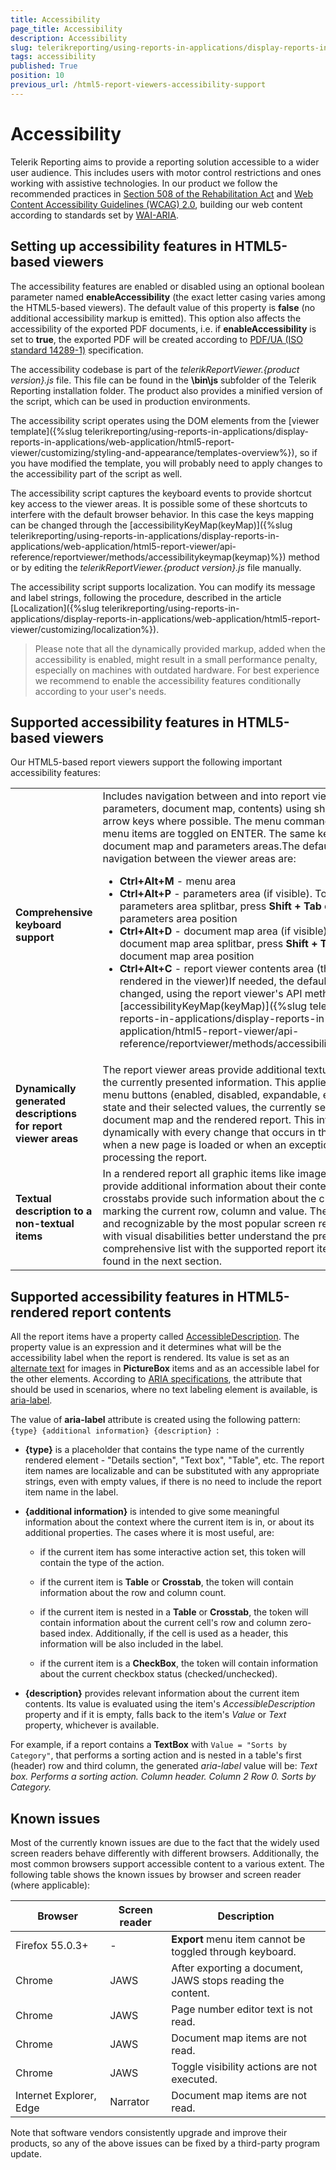 ```yaml
---
title: Accessibility
page_title: Accessibility 
description: Accessibility
slug: telerikreporting/using-reports-in-applications/display-reports-in-applications/web-application/accessibility
tags: accessibility
published: True
position: 10
previous_url: /html5-report-viewers-accessibility-support
---
```

<style>
table th:first-of-type {
    width: 30%;
}
</style>

# Accessibility

Telerik Reporting aims to provide a reporting solution accessible to a wider user audience. This includes users with motor control restrictions and ones working with assistive technologies. In our product we follow the recommended practices in [Section 508 of the Rehabilitation Act](http://www.section508.gov/) and [Web Content Accessibility Guidelines (WCAG) 2.0](https://www.w3.org/TR/WCAG20/), building our web content according to standards set by [WAI-ARIA](https://www.w3.org/TR/wai-aria-practices/). 

## Setting up accessibility features in HTML5-based viewers

The accessibility features are enabled or disabled using an optional boolean parameter named __enableAccessibility__ (the exact letter casing varies among the HTML5-based viewers). The default value of this property is __false__ (no additional accessibility markup is emitted). This option also affects the accessibility of the exported PDF documents, i.e. if __enableAccessibility__ is set to __true__, the exported PDF will be created according to [PDF/UA (ISO standard 14289-1)](https://en.wikipedia.org/wiki/PDF/UA) specification. 

The accessibility codebase is part of the *telerikReportViewer.{product version}.js* file. This file can be found in the __\bin\js__ subfolder of the Telerik Reporting installation folder. The product also provides a minified version of the script, which can be used in production environments. 

The accessibility script operates using the DOM elements from the [viewer template]({%slug telerikreporting/using-reports-in-applications/display-reports-in-applications/web-application/html5-report-viewer/customizing/styling-and-appearance/templates-overview%}), so if you have modified the template, you will probably need to apply changes to the accessibility part of the script as well. 

The accessibility script captures the keyboard events to provide shortcut key access to the viewer areas. It is possible some of these shortcuts to interfere with the default browser behavior. In this case the keys mapping can be changed through the [accessibilityKeyMap(keyMap)]({%slug telerikreporting/using-reports-in-applications/display-reports-in-applications/web-application/html5-report-viewer/api-reference/reportviewer/methods/accessibilitykeymap(keymap)%}) method or by editing the *telerikReportViewer.{product version}.js* file manually. 

The accessibility script supports localization. You can modify its message and label strings, following the procedure, described in the article [Localization]({%slug telerikreporting/using-reports-in-applications/display-reports-in-applications/web-application/html5-report-viewer/customizing/localization%}). 

> Please note that all the dynamically provided markup, added when the accessibility is enabled, might result in a small performance penalty, especially on machines with outdated hardware. For best experience we recommend to enable the accessibility features conditionally according to your user's needs. 


## Supported accessibility features in HTML5-based viewers

Our HTML5-based report viewers support the following important accessibility features: 

|   |   |
| ------ | ------ |
| __Comprehensive keyboard support__ |Includes navigation between and into report viewer areas (menu, parameters, document map, contents) using shortcut keys, TAB or arrow keys where possible. The menu commands and expandable menu items are toggled on ENTER. The same key mapping is applied to document map and parameters areas.The default shortcut keys for navigation between the viewer areas are:<ul><li>__Ctrl+Alt+M__ - menu area</li><li>__Ctrl+Alt+P__ - parameters area (if visible). To navigate to the parameters area splitbar, press __Shift + Tab__ or __Tab__ based on the parameters area position</li><li>__Ctrl+Alt+D__ - document map area (if visible). To navigate the document map area splitbar, press __Shift + Tab__ or __Tab__ based on the document map area position</li><li>__Ctrl+Alt+C__ - report viewer contents area (the report currently rendered in the viewer)If needed, the default key mapping can be changed, using the report viewer's API method [accessibilityKeyMap(keyMap)]({%slug telerikreporting/using-reports-in-applications/display-reports-in-applications/web-application/html5-report-viewer/api-reference/reportviewer/methods/accessibilitykeymap(keymap)%}).</li></ul>|
| __Dynamically generated descriptions for report viewer areas__ |The report viewer areas provide additional textual details that reflect the currently presented information. This applies to the state of the menu buttons (enabled, disabled, expandable, etc.), the parameters state and their selected values, the currently selected node from document map and the rendered report. This information refreshes dynamically with every change that occurs in the viewer - for example when a new page is loaded or when an exception is thrown while processing the report.|
| __Textual description to a non-textual items__ |In a rendered report all graphic items like images, maps and charts provide additional information about their contents. Tables and crosstabs provide such information about the currently focused cell, marking the current row, column and value. These details are visible and recognizable by the most popular screen readers to help users with visual disabilities better understand the presented report. A comprehensive list with the supported report items features can be found in the next section.|


## Supported accessibility features in HTML5-rendered report contents

All the report items have a property called [AccessibleDescription](/reporting/api/Telerik.Reporting.ReportItemBase#Telerik_Reporting_ReportItemBase_AccessibleDescription). The property value is an expression and it determines what will be the accessibility label when the report is rendered. Its value is set as an [alternate text](https://www.w3schools.com/tags/att_img_alt.asp) for images in __PictureBox__ items and as an accessible label for the other elements. According to [ARIA specifications](https://developer.mozilla.org/en-US/docs/Web/Accessibility/ARIA), the attribute that should be used in scenarios, where no text labeling element is available, is [aria-label](https://www.w3.org/TR/wai-aria/states_and_properties#aria-label). 

The value of __aria-label__ attribute is created using the following pattern: `{type} {additional information} {description} `: 

* __{type}__ is a placeholder that contains the type name of the currently rendered element - "Details section", "Text box", "Table", etc. The report item names are localizable and can be substituted with any appropriate strings, even with empty values, if there is no need to include the report item name in the label. 

* __{additional information}__ is intended to give some meaningful information about the context where the current item is in, or about its additional properties. The cases where it is most useful, are: 

   + if the current item has some interactive action set, this token will contain the type of the action. 

   + if the current item is __Table__ or __Crosstab__, the token will contain information about the row and column count. 

   + if the current item is nested in a __Table__ or __Crosstab__, the token will contain information about the current cell's row and column zero-based index. Additionally, if the cell is used as a header, this information will be also included in the label. 

   + if the current item is a __CheckBox__, the token will contain information about the current checkbox status (checked/unchecked). 

* __{description}__ provides relevant information about the current item contents. Its value is evaluated using the item's *AccessibleDescription* property and if it is empty, falls back to the item's *Value* or *Text* property, whichever is available. 

For example, if a report contains a __TextBox__ with `Value = "Sorts by Category"`, that performs a sorting action and is nested in a table's first (header) row and third column, the generated *aria-label* value will be: *Text box. Performs a sorting action. Column header. Column 2 Row 0. Sorts by Category.* 

## Known issues

Most of the currently known issues are due to the fact that the widely used screen readers behave differently with different browsers. Additionally, the most common browsers support accessible content to a various extent. The following table shows the known issues by browser and screen reader (where applicable): 


| Browser | Screen reader | Description |
| ------ | ------ | ------ |
|Firefox 55.0.3+|-| __Export__ menu item cannot be toggled through keyboard.|
|Chrome|JAWS|After exporting a document, JAWS stops reading the content.|
|Chrome|JAWS|Page number editor text is not read.|
|Chrome|JAWS|Document map items are not read.|
|Chrome|JAWS|Toggle visibility actions are not executed.|
|Internet Explorer, Edge|Narrator|Document map items are not read.|


Note that software vendors consistently upgrade and improve their products, so any of the above issues can be fixed by a third-party program update.
